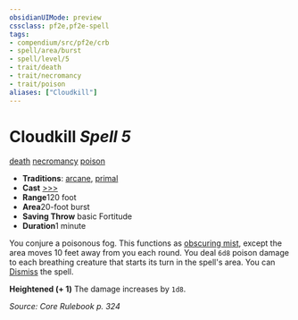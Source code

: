 ```yaml
---
obsidianUIMode: preview
cssclass: pf2e,pf2e-spell
tags:
- compendium/src/pf2e/crb
- spell/area/burst
- spell/level/5
- trait/death
- trait/necromancy
- trait/poison
aliases: ["Cloudkill"]
---
```

# Cloudkill *Spell 5*   
[death](../../Rules/traits/death.md)  [necromancy](../../Rules/traits/necromancy.md)  [poison](../../Rules/traits/poison.md)  

- **Traditions**: [arcane](../../Rules/traits/arcane.md), [primal](../../Rules/traits/primal.md)
- **Cast** [>>>](../../Rules/core-rulebook/chapter-9-playing-the-game.md#Actions "Three-Action") 
- **Range**120 foot
- **Area**20-foot burst
- **Saving Throw**  basic Fortitude
- **Duration**1 minute

You conjure a poisonous fog. This functions as [obscuring mist](obscuring-mist.md), except the area moves 10 feet away from you each round. You deal `6d8` poison damage to each breathing creature that starts its turn in the spell's area. You can [Dismiss](../../Rules/actions/dismiss.md) the spell.

**Heightened (+ 1)** The damage increases by `1d8`.

*Source: Core Rulebook p. 324*
